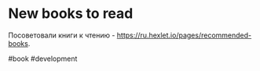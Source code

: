 # New books to read

Посоветовали книги к чтению - https://ru.hexlet.io/pages/recommended-books.

#book #development